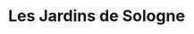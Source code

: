 ---
title: "Les Jardins de Sologne"
url: /la-ferte-beauharnais/les-jardins-de-sologne/
shop: Garten-Center
---